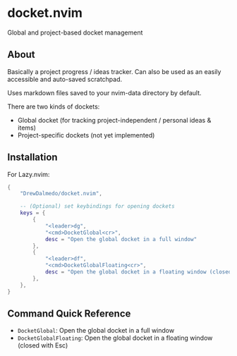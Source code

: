 # docket.nvim

Global and project-based docket management

## About

Basically a project progress / ideas tracker. Can also be used as an easily accessible and
auto-saved scratchpad.

Uses markdown files saved to your nvim-data directory by default.

There are two kinds of dockets:
- Global docket (for tracking project-independent / personal ideas & items)
- Project-specific dockets (not yet implemented)

## Installation

For Lazy.nvim:

```lua
{
    "DrewDalmedo/docket.nvim",

    -- (Optional) set keybindings for opening dockets
    keys = {
        {
            "<leader>dg", 
            "<cmd>DocketGlobal<cr>", 
            desc = "Open the global docket in a full window" 
        },
        {
            "<leader>df",
            "<cmd>DocketGlobalFloating<cr>",
            desc = "Open the global docket in a floating window (closed with Esc)",
        },
    },
}
```

## Command Quick Reference

- `DocketGlobal`: Open the global docket in a full window
- `DocketGlobalFloating`: Open the global docket in a floating window (closed with Esc)
